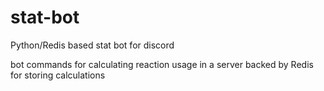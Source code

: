 # stat-bot
Python/Redis based stat bot for discord

bot commands for calculating reaction usage in a server
backed by Redis for storing calculations
